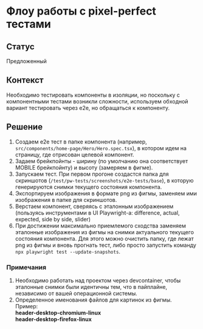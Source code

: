 # Флоу работы с pixel-perfect тестами

## Статус
Предложенный

## Контекст
Необходимо тестировать компоненты в изоляции, но поскольку с компонентными тестами возникли сложности, используем обходной вариант тестировать через е2е, но обращаться к компоненту.

## Решение
1. Создаем е2е тест в папке компонента (например, ```src/components/home-page/Hero/Hero.spec.tsx```), в котором идем на страницу, где отрисован целевой компонент.
2. Задаем брейкпойнты - ширину (по умолчанию она соответствует MOBILE брейкпойнту) и высоту (замеряем в фигме). 
3. Запускаем тест. При первом прогоне создастся папка для скриншотов (```/test/pw-tests/screenshots/e2e-tests/base```), в которую генерируются снимки текущего состояния компонента.
4. Экспортируем изображения в формате png из фигмы, заменяем ими изображения в папке для скриншотов.
5. Верстаем компонент, сверяясь с эталонным изображением (пользуясь инструментами в UI Playwright-a: difference, actual, expected, side by side, slider)
6. При достижении максимально приемлемого сходства заменяем эталонные изображения из фигмы на снимки актуального текущего состояния компонента. Для этого можно очистить папку, где лежат png из фигмы и вновь прогнать тест, либо просто запустить команду ```npx playwright test --update-snapshots```.

### Примечания
1. Необходимо работать над проектом через devcontainer, чтобы эталонные снимки были идентичны тем, что в пайплайне, независимо от вашей операционной системы.
2. Определенное именования файлов для картинок из фигмы. <br/>
	Пример:<br/>
		**header-desktop-chromium-linux**<br/>
		**header-desktop-firefox-linux**
